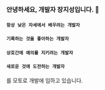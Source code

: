 ### 안녕하세요, 개발자 장지성입니다. 👋
#### `항상 낮은 자세에서 배우려는 개발자` <br/>
#### `기록하는 것을 좋아하는 개발자` <br/>
#### `상호간에 예의를 지키려는 개발자` <br/>
#### `새로운 것에 도전하는 개발자` <br/>
를 모토로 개발에 임하고 있습니다.
